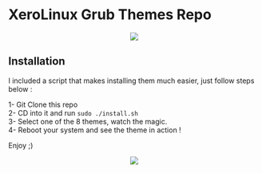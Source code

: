 # XeroLinux Grub Themes Repo

<p align="center">
  <img src="https://i.imgur.com/qEOX6uJ.png">
</p>

## Installation

I included a script that makes installing them much easier, just follow steps below :

1- Git Clone this repo<br />
2- CD into it and run `sudo ./install.sh`<br />
3- Select one of the 8 themes, watch the magic.<br />
4- Reboot your system and see the theme in action !<br />

Enjoy ;)

<p align="center">
  <img src="https://i.imgur.com/vgBkIrE.png">
</p>
